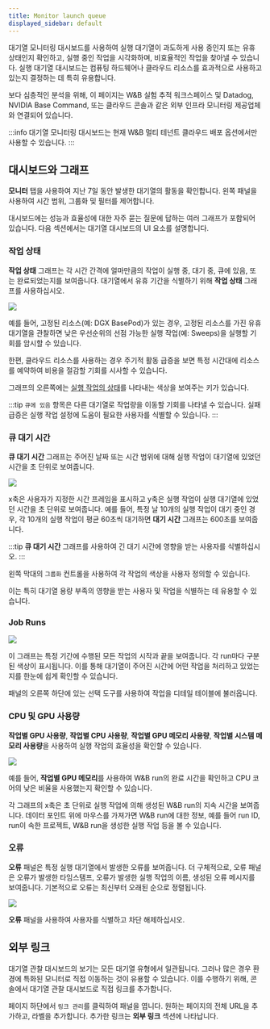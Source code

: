 ```yaml
---
title: Monitor launch queue
displayed_sidebar: default
---
```


대기열 모니터링 대시보드를 사용하여 실행 대기열이 과도하게 사용 중인지 또는 유휴 상태인지 확인하고, 실행 중인 작업을 시각화하며, 비효율적인 작업을 찾아낼 수 있습니다. 실행 대기열 대시보드는 컴퓨팅 하드웨어나 클라우드 리소스를 효과적으로 사용하고 있는지 결정하는 데 특히 유용합니다.

보다 심층적인 분석을 위해, 이 페이지는 W&B 실험 추적 워크스페이스 및 Datadog, NVIDIA Base Command, 또는 클라우드 콘솔과 같은 외부 인프라 모니터링 제공업체와 연결되어 있습니다.

:::info
대기열 모니터링 대시보드는 현재 W&B 멀티 테넌트 클라우드 배포 옵션에서만 사용할 수 있습니다.
:::

## 대시보드와 그래프
**모니터** 탭을 사용하여 지난 7일 동안 발생한 대기열의 활동을 확인합니다. 왼쪽 패널을 사용하여 시간 범위, 그룹화 및 필터를 제어합니다.

대시보드에는 성능과 효율성에 대한 자주 묻는 질문에 답하는 여러 그래프가 포함되어 있습니다. 다음 섹션에서는 대기열 대시보드의 UI 요소를 설명합니다.

### 작업 상태
**작업 상태** 그래프는 각 시간 간격에 얼마만큼의 작업이 실행 중, 대기 중, 큐에 있음, 또는 완료되었는지를 보여줍니다. 대기열에서 유휴 기간을 식별하기 위해 **작업 상태** 그래프를 사용하십시오.

![](/images/launch/launch_obs_jobstatus.png)

예를 들어, 고정된 리소스(예: DGX BasePod)가 있는 경우, 고정된 리소스를 가진 유휴 대기열을 관찰하면 낮은 우선순위의 선점 가능한 실행 작업(예: Sweeps)을 실행할 기회를 암시할 수 있습니다.

한편, 클라우드 리소스를 사용하는 경우 주기적 활동 급증을 보면 특정 시간대에 리소스를 예약하여 비용을 절감할 기회를 시사할 수 있습니다.

그래프의 오른쪽에는 [실행 작업의 상태](./launch-view-jobs.md#check-the-status-of-a-job)를 나타내는 색상을 보여주는 키가 있습니다.

:::tip
`큐에 있음` 항목은 다른 대기열로 작업량을 이동할 기회를 나타낼 수 있습니다. 실패 급증은 실행 작업 설정에 도움이 필요한 사용자를 식별할 수 있습니다.
:::

### 큐 대기 시간

**큐 대기 시간** 그래프는 주어진 날짜 또는 시간 범위에 대해 실행 작업이 대기열에 있었던 시간을 초 단위로 보여줍니다.

![](/images/launch/launch_obs_queuedtime.png)

x축은 사용자가 지정한 시간 프레임을 표시하고 y축은 실행 작업이 실행 대기열에 있었던 시간을 초 단위로 보여줍니다. 예를 들어, 특정 날 10개의 실행 작업이 대기 중인 경우, 각 10개의 실행 작업이 평균 60초씩 대기하면 **대기 시간** 그래프는 600초를 보여줍니다.

:::tip
**큐 대기 시간** 그래프를 사용하여 긴 대기 시간에 영향을 받는 사용자를 식별하십시오.
:::

왼쪽 막대의 `그룹화` 컨트롤을 사용하여 각 작업의 색상을 사용자 정의할 수 있습니다.

이는 특히 대기열 용량 부족의 영향을 받는 사용자 및 작업을 식별하는 데 유용할 수 있습니다.

### Job Runs

![](/images/launch/launch_obs_jobruns2.png)

이 그래프는 특정 기간에 수행된 모든 작업의 시작과 끝을 보여줍니다. 각 run마다 구분된 색상이 표시됩니다. 이를 통해 대기열이 주어진 시간에 어떤 작업을 처리하고 있었는지를 한눈에 쉽게 확인할 수 있습니다.

패널의 오른쪽 하단에 있는 선택 도구를 사용하여 작업을 디테일 테이블에 불러옵니다.

### CPU 및 GPU 사용량
**작업별 GPU 사용량**, **작업별 CPU 사용량**, **작업별 GPU 메모리 사용량**, **작업별 시스템 메모리 사용량**을 사용하여 실행 작업의 효율성을 확인할 수 있습니다.

![](/images/launch/launch_obs_gpu.png)

예를 들어, **작업별 GPU 메모리**를 사용하여 W&B run의 완료 시간을 확인하고 CPU 코어의 낮은 비율을 사용했는지 확인할 수 있습니다.

각 그래프의 x축은 초 단위로 실행 작업에 의해 생성된 W&B run의 지속 시간을 보여줍니다. 데이터 포인트 위에 마우스를 가져가면 W&B run에 대한 정보, 예를 들어 run ID, run이 속한 프로젝트, W&B run을 생성한 실행 작업 등을 볼 수 있습니다.

### 오류

**오류** 패널은 특정 실행 대기열에서 발생한 오류를 보여줍니다. 더 구체적으로, 오류 패널은 오류가 발생한 타임스탬프, 오류가 발생한 실행 작업의 이름, 생성된 오류 메시지를 보여줍니다. 기본적으로 오류는 최신부터 오래된 순으로 정렬됩니다.

![](/images/launch/launch_obs_errors.png)

**오류** 패널을 사용하여 사용자를 식별하고 차단 해제하십시오.

## 외부 링크

대기열 관찰 대시보드의 보기는 모든 대기열 유형에서 일관됩니다. 그러나 많은 경우 환경에 특화된 모니터로 직접 이동하는 것이 유용할 수 있습니다. 이를 수행하기 위해, 콘솔에서 대기열 관찰 대시보드로 직접 링크를 추가합니다.

페이지 하단에서 `링크 관리`를 클릭하여 패널을 엽니다. 원하는 페이지의 전체 URL을 추가하고, 라벨을 추가합니다. 추가한 링크는 **외부 링크** 섹션에 나타납니다.